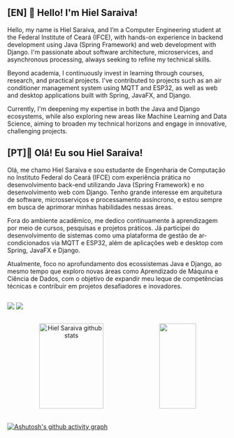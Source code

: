   ## [EN] 🎯 Hello! I'm Hiel Saraiva!
Hello, my name is Hiel Saraiva, and I’m a Computer Engineering student at the Federal Institute of Ceará (IFCE), with hands-on experience in backend development using Java (Spring Framework) and web development with Django. I'm passionate about software architecture, microservices, and asynchronous processing, always seeking to refine my technical skills.

Beyond academia, I continuously invest in learning through courses, research, and practical projects. I've contributed to projects such as an air conditioner management system using MQTT and ESP32, as well as web and desktop applications built with Spring, JavaFX, and Django.

Currently, I'm deepening my expertise in both the Java and Django ecosystems, while also exploring new areas like Machine Learning and Data Science, aiming to broaden my technical horizons and engage in innovative, challenging projects.
  
  ## [PT]🎯 Olá! Eu sou Hiel Saraiva!
Olá, me chamo Hiel Saraiva e sou estudante de Engenharia de Computação no Instituto Federal do Ceará (IFCE) com experiência prática no desenvolvimento back-end utilizando Java (Spring Framework) e no desenvolvimento web com Django. Tenho grande interesse em arquitetura de software, microsserviços e processamento assíncrono, e estou sempre em busca de aprimorar minhas habilidades nessas áreas.

Fora do ambiente acadêmico, me dedico continuamente à aprendizagem por meio de cursos, pesquisas e projetos práticos. Já participei do desenvolvimento de sistemas como uma plataforma de gestão de ar-condicionados via MQTT e ESP32, além de aplicações web e desktop com Spring, JavaFX e Django.

Atualmente, foco no aprofundamento dos ecossistemas Java e Django, ao mesmo tempo que exploro novas áreas como Aprendizado de Máquina e Ciência de Dados, com o objetivo de expandir meu leque de competências técnicas e contribuir em projetos desafiadores e inovadores.

  ##

<div> 
  <a href = "mailto:hielsaraiva11.hs@gmail.com"><img src="https://img.shields.io/badge/-Gmail-%23333?style=for-the-badge&logo=gmail&logoColor=white" target="_blank"></a>
  <a href = "https://www.linkedin.com/in/hielsaraiva/" target="_blank"><img src="https://img.shields.io/badge/LinkedIn-0077B5?style=for-the-badge&logo=linkedin&logoColor=white" target="_blank"></a>
  
</div>

  ##

  
<div align="center">  
  <img width="54%" height="195px" src="https://github-readme-stats.vercel.app/api?username=HielSaraiva&show_icons=true&count_private=true&hide_border=false&title_color=00c476&icon_color=0a56fa&text_color=c9d1d9&bg_color=141624" alt="Hiel Saraiva github stats" /> 
  <img width="41%" height="195px" src="https://github-readme-stats.vercel.app/api/top-langs/?username=HielSaraiva&layout=compact&hide_border=false&title_color=00c476&text_color=FFFFFF&bg_color=141624" />
</div>

  ##
  
[![Ashutosh's github activity graph
](https://github-readme-activity-graph.vercel.app/graph?username=HielSaraiva&bg_color=0d1117&color=ffffff&line=0033FF&point=ffffff&area=true&hide_border=true)](https://github.com/ashutosh00710/github-readme-activity-graph) 
